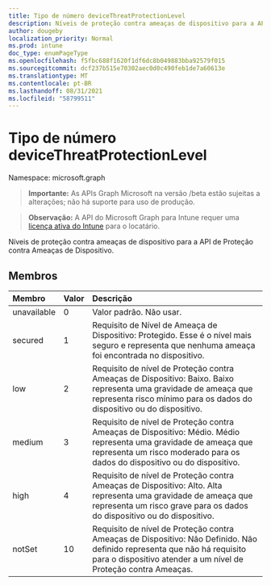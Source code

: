 ```yaml
---
title: Tipo de número deviceThreatProtectionLevel
description: Níveis de proteção contra ameaças de dispositivo para a API de Proteção contra Ameaças de Dispositivo.
author: dougeby
localization_priority: Normal
ms.prod: intune
doc_type: enumPageType
ms.openlocfilehash: f5fbc688f1620f1df6dc8b049883bba92579f015
ms.sourcegitcommit: dcf237b515e70302aec0d0c490feb1de7a60613e
ms.translationtype: MT
ms.contentlocale: pt-BR
ms.lasthandoff: 08/31/2021
ms.locfileid: "58799511"
---
```

# <a name="devicethreatprotectionlevel-enum-type"></a>Tipo de número deviceThreatProtectionLevel

Namespace: microsoft.graph

> **Importante:** As APIs Graph Microsoft na versão /beta estão sujeitas a alterações; não há suporte para uso de produção.

> **Observação:** A API do Microsoft Graph para Intune requer uma [licença ativa do Intune](https://go.microsoft.com/fwlink/?linkid=839381) para o locatário.

Níveis de proteção contra ameaças de dispositivo para a API de Proteção contra Ameaças de Dispositivo.

## <a name="members"></a>Membros
|Membro|Valor|Descrição|
|:---|:---|:---|
|unavailable|0|Valor padrão. Não usar.|
|secured|1|Requisito de Nível de Ameaça de Dispositivo: Protegido. Esse é o nível mais seguro e representa que nenhuma ameaça foi encontrada no dispositivo.|
|low|2|Requisito de nível de Proteção contra Ameaças de Dispositivo: Baixo. Baixo representa uma gravidade de ameaça que representa risco mínimo para os dados do dispositivo ou do dispositivo.|
|medium|3|Requisito de nível de Proteção contra Ameaças de Dispositivo: Médio. Médio representa uma gravidade de ameaça que representa um risco moderado para os dados do dispositivo ou do dispositivo.|
|high|4 |Requisito de nível de Proteção contra Ameaças de Dispositivo: Alto. Alta representa uma gravidade de ameaça que representa um risco grave para os dados do dispositivo ou do dispositivo.|
|notSet|10 |Requisito de nível de Proteção contra Ameaças de Dispositivo: Não Definido. Não definido representa que não há requisito para o dispositivo atender a um nível de Proteção contra Ameaças.|



